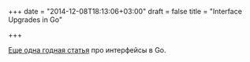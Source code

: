 +++
date = "2014-12-08T18:13:06+03:00"
draft = false
title = "Interface Upgrades in Go"

+++

<p><a href="http://avtok.com/2014/11/05/interface-upgrades.html">Еще одна годная статья</a> про интерфейсы в Go.</p>

